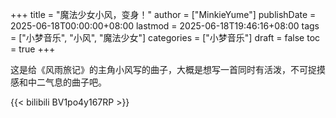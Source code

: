 +++
title = "魔法少女小风，变身！"
author = ["MinkieYume"]
publishDate = 2025-06-18T00:00:00+08:00
lastmod = 2025-06-18T19:46:16+08:00
tags = ["小梦音乐", "小风", "魔法少女"]
categories = ["小梦音乐"]
draft = false
toc = true
+++

这是给《风雨旅记》的主角小风写的曲子，大概是想写一首同时有活泼，不可捉摸感和中二气息的曲子吧。

{{< bilibili BV1po4y167RP >}}
